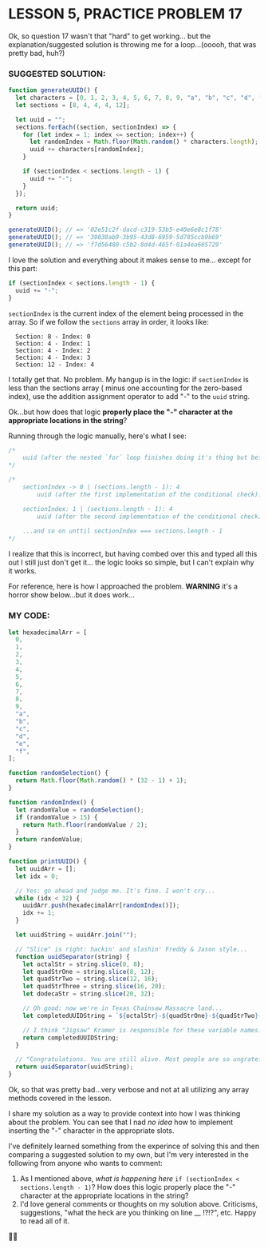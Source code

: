 # LESSON 5, PRACTICE PROBLEM 17

Ok, so question 17 wasn't that "hard" to get working... but the explanation/suggested solution is throwing me for a loop...(ooooh, that was pretty bad, huh?)

### SUGGESTED SOLUTION:

```javascript
function generateUUID() {
  let characters = [0, 1, 2, 3, 4, 5, 6, 7, 8, 9, "a", "b", "c", "d", "e", "f"];
  let sections = [8, 4, 4, 4, 12];

  let uuid = "";
  sections.forEach((section, sectionIndex) => {
    for (let index = 1; index <= section; index++) {
      let randomIndex = Math.floor(Math.random() * characters.length);
      uuid += characters[randomIndex];
    }

    if (sectionIndex < sections.length - 1) {
      uuid += "-";
    }
  });

  return uuid;
}

generateUUID(); // => '02e51c2f-dacd-c319-53b5-e40e6e8c1f78'
generateUUID(); // => '39038ab9-3b95-43d8-6959-5d785ccb9b69'
generateUUID(); // => 'f7d56480-c5b2-8d4d-465f-01a4ea605729'
```

I love the solution and everything about it makes sense to me... except for this part:

```javascript
if (sectionIndex < sections.length - 1) {
  uuid += "-";
}
```

`sectionIndex` is the current index of the element being processed in the array. So if we follow the `sections` array in order, it looks like:

```
  Section: 8 - Index: 0
  Section: 4 - Index: 1
  Section: 4 - Index: 2
  Section: 4 - Index: 3
  Section: 12 - Index: 4
```

I totally get that. No problem. My hangup is in the logic: if `sectionIndex` is less than the sections array ( minus one accounting for the zero-based index), use the addition assignment operator to add "-" to the `uuid` string.

Ok...but how does that logic **properly place the "-" character at the appropriate locations in the string**?

Running through the logic manually, here's what I see:

```javascript
/*
    uuid (after the nested `for` loop finishes doing it's thing but before the comparison): 8ffcefdbd8b86d9b8f554fa99bf8daef
*/

/*
    sectionIndex -> 0 | (sections.length - 1): 4
        uuid (after the first implementation of the conditional check): 8ffcefdbd8b86d9b8f554fa99bf8daef-

    sectionIndex: 1 | (sections.length - 1): 4
        uuid (after the second implementation of the conditional check): 8ffcefdbd8b86d9b8f554fa99bf8daef--
    
    ...and so on unttil sectionIndex === sections.length - 1
*/
```

I realize that this is incorrect, but having combed over this and typed all this out I still just don't get it... the logic looks so simple, but I can't explain why it works.

For reference, here is how I approached the problem. **WARNING** it's a horror show below...but it does work...

### MY CODE:

```javascript
let hexadecimalArr = [
  0,
  1,
  2,
  3,
  4,
  5,
  6,
  7,
  8,
  9,
  "a",
  "b",
  "c",
  "d",
  "e",
  "f",
];

function randomSelection() {
  return Math.floor(Math.random() * (32 - 1) + 1);
}

function randomIndex() {
  let randomValue = randomSelection();
  if (randomValue > 15) {
    return Math.floor(randomValue / 2);
  }
  return randomValue;
}

function printUUID() {
  let uuidArr = [];
  let idx = 0;

  // Yes: go ahead and judge me. It's fine. I won't cry...
  while (idx < 32) {
    uuidArr.push(hexadecimalArr[randomIndex()]);
    idx += 1;
  }

  let uuidString = uuidArr.join("");

  // "Slice" is right: hackin' and slashin' Freddy & Jason style...
  function uuidSeparator(string) {
    let octalStr = string.slice(0, 8);
    let quadStrOne = string.slice(8, 12);
    let quadStrTwo = string.slice(12, 16);
    let quadStrThree = string.slice(16, 20);
    let dodecaStr = string.slice(20, 32);

    // Oh good: now we're in Texas Chainsaw Massacre land...
    let completedUUIDString = `${octalStr}-${quadStrOne}-${quadStrTwo}-${quadStrThree}-${dodecaStr}`;

    // I think "Jigsaw" Kramer is responsible for these variable names...
    return completedUUIDString;
  }

  // "Congratulations. You are still alive. Most people are so ungrateful to be alive. But not you. Not anymore."
  return uuidSeparator(uuidString);
}
```

Ok, so that was pretty bad...very verbose and not at all utilizing any array methods covered in the lesson.

I share my solution as a way to provide context into how I was thinking about the problem. You can see that I nad _no idea_ how to implement inserting the "-" character in the appropriate slots.

I've definitely learned something from the experince of solving this and then comparing a suggested solution to my own, but I'm very interested in the following from anyone who wants to comment:

1. As I mentioned above, _what is happening here_ `if (sectionIndex < sections.length - 1)`? How does this logic properly place the "-" character at the appropriate locations in the string?
2. I'd love general comments or thoughts on my solution above. Criticisms, suggestions, "what the heck are you thinking on line \_\_ !?!?", etc. Happy to read all of it.

✌🏾
